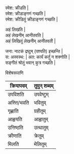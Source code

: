 
रमेश: क्रीडति |  
   रमेश: क्रीडाङ्गणं गच्छति |  
रमेश: क्रीडितुं क्रीडाङ्गणं गच्छति |  

अहं लिखति |  
  अहं लेखनीम् आनीतवति |  
अहं लिखितुं लेखनीम् आनीतवती |  


जना: नाटकं द्रष्टुम् (पश्यति) इच्छन्ति |  
स: अस्वस्थ: | अत: कार्यं कर्तुं न शक्नोति |  
सङ्गीतं श्रोतुं भवान् कुत्र गच्छति |  

विशेषरूपाणि 

क्रियापदम् | तुमुन् शब्दम् |
---------|-----------|
उपविशति | उपवेष्टुम् |
अस्ति/भवति | भवितुम् |
गृह्णाति | ग्रहीतुम् |
आह्वयति | आह्वातुम् |
उत्तिष्ठति | उत्थातुम् |
क्रीणाति | क्रेतुम् |
मिलति | मेलितुम् |